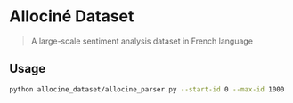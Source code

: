 # Allociné Dataset

> A large-scale sentiment analysis dataset in French language

## Usage

```sh
python allocine_dataset/allocine_parser.py --start-id 0 --max-id 1000
```
